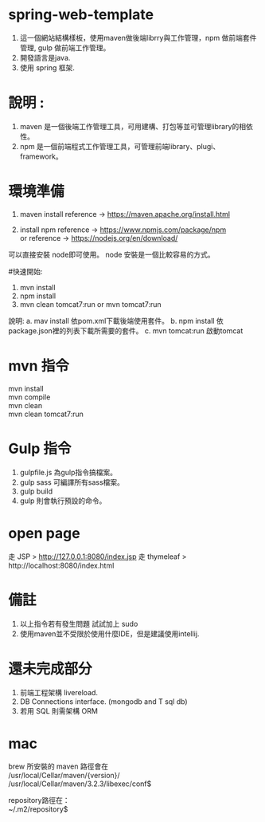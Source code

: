 # spring-web-template
1. 這一個網站結構樣板，使用maven做後端librry與工作管理，npm 做前端套件管理, gulp 做前端工作管理。 
2. 開發語言是java.
3. 使用 spring 框架.

# 說明 :
 1. maven 是一個後端工作管理工具，可用建構、打包等並可管理library的相依性。   
 2. npm 是一個前端程式工作管理工具，可管理前端library、plugi、framework。

# 環境準備
1. maven install
reference -> https://maven.apache.org/install.html   

2. install npm
reference -> https://www.npmjs.com/package/npm   
  or
reference -> https://nodejs.org/en/download/   

可以直接安裝 node即可使用。
node 安裝是一個比較容易的方式。

#快速開始:

 1. mvn install
 2. npm install   
 3. mvn clean tomcat7:run or mvn tomcat7:run
 
 說明: 
  a. mav install 依pom.xml下載後端使用套件。
  b. npm install 依package.json裡的列表下載所需要的套件。
  c. mvn tomcat:run 啟動tomcat


# mvn 指令
mvn install   
mvn compile   
mvn clean   
mvn clean tomcat7:run

# Gulp 指令
1. gulpfile.js 為gulp指令搞檔案。
2. gulp sass 可編譯所有sass檔案。
3. gulp build 
3. gulp 則會執行預設的命令。

# open page
走 JSP >  http://127.0.0.1:8080/index.jsp
走 thymeleaf >  http://localhost:8080/index.html
# 備註
1. 以上指令若有發生問題 試試加上 sudo
2. 使用maven並不受限於使用什麼IDE，但是建議使用intellij.

# 還未完成部分
1. 前端工程架構   livereload.
2. DB Connections interface.  (mongodb and T sql db)
3. 若用 SQL 則需架構 ORM 

# mac 
brew 所安裝的 maven 路徑會在   
/usr/local/Cellar/maven/{version}/   
/usr/local/Cellar/maven/3.2.3/libexec/conf$   

repository路徑在：   
~/.m2/repository$ 

